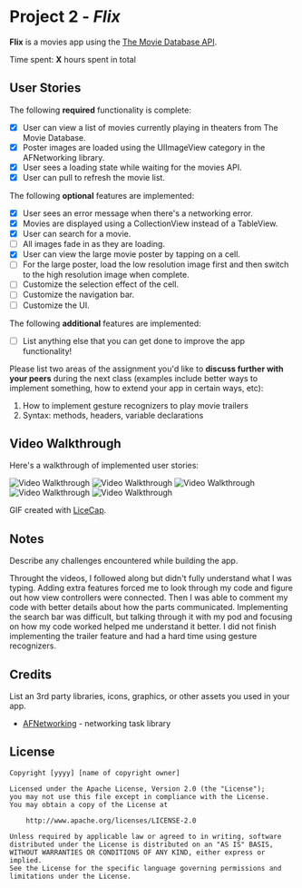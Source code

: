 # Project 2 - *Flix*

**Flix** is a movies app using the [The Movie Database API](http://docs.themoviedb.apiary.io/#).

Time spent: **X** hours spent in total

## User Stories

The following **required** functionality is complete:

- [X] User can view a list of movies currently playing in theaters from The Movie Database.
- [X] Poster images are loaded using the UIImageView category in the AFNetworking library.
- [X] User sees a loading state while waiting for the movies API.
- [X] User can pull to refresh the movie list.

The following **optional** features are implemented:

- [X] User sees an error message when there's a networking error.
- [X] Movies are displayed using a CollectionView instead of a TableView.
- [X] User can search for a movie.
- [ ] All images fade in as they are loading.
- [X] User can view the large movie poster by tapping on a cell.
- [ ] For the large poster, load the low resolution image first and then switch to the high resolution image when complete.
- [ ] Customize the selection effect of the cell.
- [ ] Customize the navigation bar.
- [ ] Customize the UI.

The following **additional** features are implemented:

- [ ] List anything else that you can get done to improve the app functionality!

Please list two areas of the assignment you'd like to **discuss further with your peers** during the next class (examples include better ways to implement something, how to extend your app in certain ways, etc):

1. How to implement gesture recognizers to play movie trailers
2. Syntax: methods, headers, variable declarations

## Video Walkthrough

Here's a walkthrough of implemented user stories:

<img src='http://g.recordit.co/oJ6SkO69Pb.gif' title='App icon and loading state' width='' alt='Video Walkthrough' />
<img src='http://g.recordit.co/MvgPqCVHrs.gif' title='Scroll, pull to refresh, tap on cell for detailed view' width='' alt='Video Walkthrough' />
<img src='http://g.recordit.co/J8Yz07YYlK.gif' title='Additional tab, collection view, tap poster for detailed view' width='' alt='Video Walkthrough' />
<img src='http://g.recordit.co/4nRT1IvYoV.gif' title='Search bar' width='' alt='Video Walkthrough' />
<img src='http://g.recordit.co/JWmZLAXwrF.gif' title='Alert when no wifi' width='' alt='Video Walkthrough' />

GIF created with [LiceCap](http://www.cockos.com/licecap/).

## Notes

Describe any challenges encountered while building the app.

Throught the videos, I followed along but didn't fully understand what I was typing. Adding extra features forced me to look through my code and figure out how view controllers were connected. Then I was able to comment my code with better details about how the parts communicated. Implementing the search bar was difficult, but talking through it with my pod and focusing on how my code worked helped me understand it better. I did not finish implementing the trailer feature and had a hard time using gesture recognizers. 

## Credits

List an 3rd party libraries, icons, graphics, or other assets you used in your app.

- [AFNetworking](https://github.com/AFNetworking/AFNetworking) - networking task library

## License

    Copyright [yyyy] [name of copyright owner]

    Licensed under the Apache License, Version 2.0 (the "License");
    you may not use this file except in compliance with the License.
    You may obtain a copy of the License at

        http://www.apache.org/licenses/LICENSE-2.0

    Unless required by applicable law or agreed to in writing, software
    distributed under the License is distributed on an "AS IS" BASIS,
    WITHOUT WARRANTIES OR CONDITIONS OF ANY KIND, either express or implied.
    See the License for the specific language governing permissions and
    limitations under the License.
